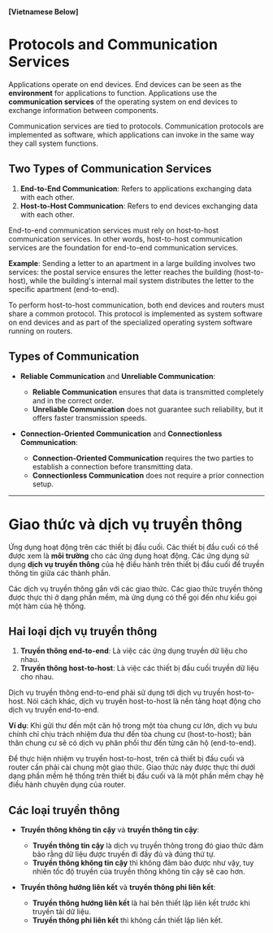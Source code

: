 **[Vietnamese Below]**

# Protocols and Communication Services

Applications operate on end devices. End devices can be seen as the **environment** for applications to function. Applications use the **communication services** of the operating system on end devices to exchange information between components.

Communication services are tied to protocols. Communication protocols are implemented as software, which applications can invoke in the same way they call system functions.

## Two Types of Communication Services

1. **End-to-End Communication**: Refers to applications exchanging data with each other.
2. **Host-to-Host Communication**: Refers to end devices exchanging data with each other.

End-to-end communication services must rely on host-to-host communication services. In other words, host-to-host communication services are the foundation for end-to-end communication services.

**Example**: Sending a letter to an apartment in a large building involves two services: the postal service ensures the letter reaches the building (host-to-host), while the building's internal mail system distributes the letter to the specific apartment (end-to-end).

To perform host-to-host communication, both end devices and routers must share a common protocol. This protocol is implemented as system software on end devices and as part of the specialized operating system software running on routers.

## Types of Communication

- **Reliable Communication** and **Unreliable Communication**:
  - **Reliable Communication** ensures that data is transmitted completely and in the correct order.
  - **Unreliable Communication** does not guarantee such reliability, but it offers faster transmission speeds.

- **Connection-Oriented Communication** and **Connectionless Communication**:
  - **Connection-Oriented Communication** requires the two parties to establish a connection before transmitting data.
  - **Connectionless Communication** does not require a prior connection setup.

---

# Giao thức và dịch vụ truyền thông

Ứng dụng hoạt động trên các thiết bị đầu cuối. Các thiết bị đầu cuối có thể được xem là **môi trường** cho các ứng dụng hoạt động. Các ứng dụng sử dụng **dịch vụ truyền thông** của hệ điều hành trên thiết bị đầu cuối để truyền thông tin giữa các thành phần.

Các dịch vụ truyền thông gắn với các giao thức. Các giao thức truyền thông được thực thi ở dạng phần mềm, mà ứng dụng có thể gọi đến như kiểu gọi một hàm của hệ thống.

## Hai loại dịch vụ truyền thông

1. **Truyền thông end-to-end**: Là việc các ứng dụng truyền dữ liệu cho nhau.
2. **Truyền thông host-to-host**: Là việc các thiết bị đầu cuối truyền dữ liệu cho nhau.

Dịch vụ truyền thông end-to-end phải sử dụng tới dịch vụ truyền host-to-host. Nói cách khác, dịch vụ truyền host-to-host là nền tảng hoạt động cho dịch vụ truyền end-to-end. 

**Ví dụ**: Khi gửi thư đến một căn hộ trong một tòa chung cư lớn, dịch vụ bưu chính chỉ chịu trách nhiệm đưa thư đến tòa chung cư (host-to-host); bản thân chung cư sẽ có dịch vụ phân phối thư đến từng căn hộ (end-to-end).

Để thực hiện nhiệm vụ truyền host-to-host, trên cả thiết bị đầu cuối và router cần phải cài chung một giao thức. Giao thức này được thực thi dưới dạng phần mềm hệ thống trên thiết bị đầu cuối và là một phần mềm chạy hệ điều hành chuyên dụng của router.

## Các loại truyền thông

- **Truyền thông không tin cậy** và **truyền thông tin cậy**: 
  - **Truyền thông tin cậy** là dịch vụ truyền thông trong đó giao thức đảm bảo rằng dữ liệu được truyền đi đầy đủ và đúng thứ tự.
  - **Truyền thông không tin cậy** thì không đảm bảo được như vậy, tuy nhiên tốc độ truyền của truyền thông không tin cậy sẽ cao hơn.

- **Truyền thông hướng liên kết** và **truyền thông phi liên kết**: 
  - **Truyền thông hướng liên kết** là hai bên thiết lập liên kết trước khi truyền tải dữ liệu.
  - **Truyền thông phi liên kết** thì không cần thiết lập liên kết.
